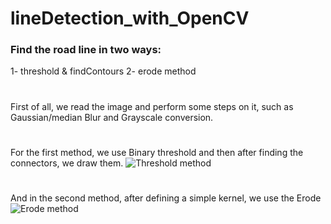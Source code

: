 # lineDetection_with_OpenCV

### Find the road line in two ways:
1- threshold & findContours
2- erode method

#
First of all, we read the image and perform some steps on it, such as Gaussian/median Blur and Grayscale conversion.
#

For the first method, we use Binary threshold and then after finding the connectors, we draw them.
![Threshold method](https://github.com/Hpouralireza/lineDetection_with_OpenCV/assets/47522202/4cff5361-ec66-4b95-be17-ecdb9627d2ab)

#

And in the second method, after defining a simple kernel, we use the Erode
![Erode method](https://github.com/Hpouralireza/lineDetection_with_OpenCV/assets/47522202/c6710163-0afd-4c08-9af9-f2a00bfcbae6)
